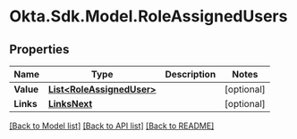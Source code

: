 # Okta.Sdk.Model.RoleAssignedUsers

## Properties

Name | Type | Description | Notes
------------ | ------------- | ------------- | -------------
**Value** | [**List&lt;RoleAssignedUser&gt;**](RoleAssignedUser.md) |  | [optional] 
**Links** | [**LinksNext**](LinksNext.md) |  | [optional] 

[[Back to Model list]](../README.md#documentation-for-models) [[Back to API list]](../README.md#documentation-for-api-endpoints) [[Back to README]](../README.md)

